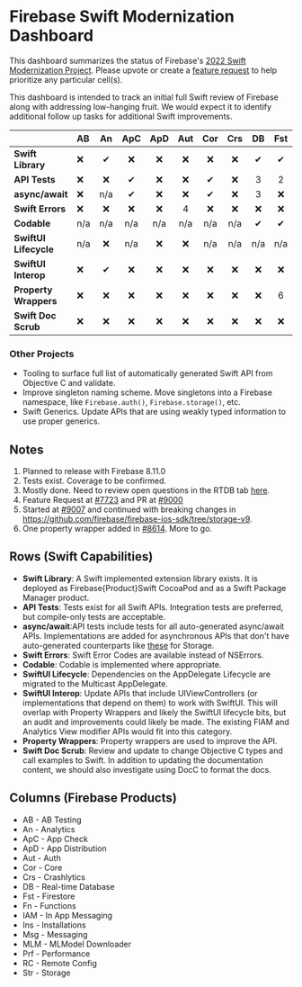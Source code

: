 # Firebase Swift Modernization Dashboard

This dashboard summarizes the status of Firebase's [2022 Swift Modernization Project](ROADMAP.md).
Please upvote or create a [feature request](https://github.com/firebase/firebase-ios-sdk/issues)
to help prioritize any particular cell(s).

This dashboard is intended to track an initial full Swift review of Firebase along with addressing low-hanging fruit. We would expect it to identify additional follow up
tasks for additional Swift improvements.

|                       | AB  | An     | ApC    | ApD    | Aut    | Cor    | Crs    | DB     | Fst    | Fn     | IAM    | Ins    | Msg    | MLM    | Prf    | RC     |    Str |
|   :---                | :--- | :----: | :----: | :----: | :----: | :----: | :----: | :----: | :----: | :----: | :----: | :----: | :----: | :----: | :----: | :----: | :----: |
| **Swift Library**     | ❌   |   ✔   | ❌     |❌     | ❌     | ❌     | ❌      |  ✔     |  ✔    | 1      |  ✔     | ❌    | ❌     | ✔      | ❌     | ❌    | ✔     |
| **API Tests**         | ❌   |  ❌    |  ✔    |❌     | ❌     | ✔       | ❌     | 3      | 2     |  ✔     | 2      | ✔      | 2     | 2      | ❌    |  ✔     | ✔    |
| **async/await**       | ❌   |  n/a   |  ✔    |❌     | ❌     |  ✔      | ❌     | 3     | ❌     |  ✔     | ❌     | ❌    | ❌     | ❌    | ❌     |  ✔    | ✔    |
| **Swift Errors**      |  ❌  |  ❌    | ❌    |❌     | 4      | ❌     | ❌     | ❌     | ❌    | ❌     | ❌     | ❌    | ❌     | ✔      | ❌     | ❌   | 5   |
| **Codable**           | n/a  | n/a     | n/a   |n/a    | n/a     | n/a    |n/a     |  ✔     |  ✔     | 1      | n/a     | n/a   | ❌     | n/a    | n/a    |  ❌  |n/a   |
| **SwiftUI Lifecycle** | n/a  |  ❌    | n/a    |❌     | ❌     | n/a    |n/a     | n/a    | n/a    | n/a     | n/a    | n/a   | ❌     | n/a    | n/a    | n/a   |n/a  |
| **SwiftUI Interop**   | ❌   |  ✔     | ❌     |❌    | ❌     | ❌     |❌      | ❌     | ❌    | ❌     | ✔      | ❌    | ❌     | ❌    | ❌     | ❌    |n/a  |
| **Property Wrappers** |  ❌  |  ❌    | ❌    |❌     | ❌     | ❌     | ❌     | ❌     | 6     | ❌     | ❌     | ❌    | ❌     | ❌    | ❌     | ❌   |❌    |
| **Swift Doc Scrub**   |  ❌  |  ❌    | ❌    |❌     | ❌     | ❌     | ❌     | ❌     |  ❌   | ❌     | ❌     | ❌    | ❌     | ❌    | ❌     | ❌   |❌    |

### Other Projects
- Tooling to surface full list of automatically generated Swift API from Objective C and validate.
- Improve singleton naming scheme. Move singletons into a Firebase namespace, like `Firebase.auth()`, `Firebase.storage()`, etc.
- Swift Generics. Update APIs that are using weakly typed information to use proper generics.

## Notes
1. Planned to release with Firebase 8.11.0
2. Tests exist. Coverage to be confirmed.
3. Mostly done. Need to review open questions in the RTDB tab [here](https://docs.google.com/spreadsheets/d/1HS4iJBtTHA9E01VrcsiVn_GVOa7KOCcn5LNw3sWlGoU/edit#gid=75586175).
4. Feature Request at [#7723](https://github.com/firebase/firebase-ios-sdk/pull/7723) and PR at [#9000](https://github.com/firebase/firebase-ios-sdk/pull/9000)
5. Started at [#9007](https://github.com/firebase/firebase-ios-sdk/pull/9007) and continued with breaking changes in https://github.com/firebase/firebase-ios-sdk/tree/storage-v9.
6. One property wrapper added in [#8614](https://github.com/firebase/firebase-ios-sdk/pull/8614). More to go.

## Rows (Swift Capabilities)
* **Swift Library**: A Swift implemented extension library exists. It is deployed as Firebase{Product}Swift CocoaPod and as a Swift Package Manager product.
* **API Tests**: Tests exist for all Swift APIs. Integration tests are preferred, but compile-only tests are acceptable.
* **async/await**:API tests include tests for all auto-generated async/await APIs. Implementations are added for
asynchronous APIs that don't have auto-generated counterparts like
[these](https://github.com/firebase/firebase-ios-sdk/blob/master/FirebaseStorageSwift/Tests/Integration/StorageAsyncAwait.swift)
for Storage.
* **Swift Errors**: Swift Error Codes are available instead of NSErrors.
* **Codable**: Codable is implemented where appropriate.
* **SwiftUI Lifecycle**: Dependencies on the AppDelegate Lifecycle are migrated to the Multicast AppDelegate.
* **SwiftUI Interop**: Update APIs that include UIViewControllers (or implementations that depend on them) to work with SwiftUI. This will overlap with
Property Wrappers and likely the SwiftUI lifecycle bits, but an audit and improvements could likely be made. The existing FIAM and Analytics View modifier
APIs would fit into this category.
* **Property Wrappers**: Property wrappers are used to improve the API.
* **Swift Doc Scrub**: Review and update to change Objective C types and call examples to Swift. In addition to updating the documentation content, we
should also investigate using DocC to format the docs.

## Columns (Firebase Products)
* AB - AB Testing
* An - Analytics
* ApC - App Check
* ApD - App Distribution
* Aut - Auth
* Cor - Core
* Crs - Crashlytics
* DB - Real-time Database
* Fst - Firestore
* Fn - Functions
* IAM - In App Messaging
* Ins - Installations
* Msg - Messaging
* MLM - MLModel Downloader
* Prf - Performance
* RC - Remote Config
* Str - Storage
